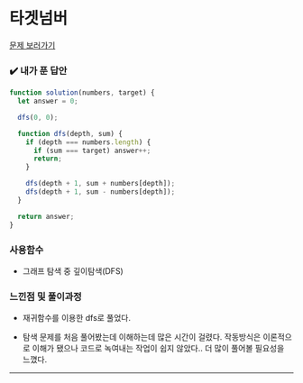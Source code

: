 # 타겟넘버

[문제 보러가기](https://school.programmers.co.kr/learn/courses/30/lessons/43165)

### :heavy_check_mark: 내가 푼 답안

```javascript
function solution(numbers, target) {
  let answer = 0;

  dfs(0, 0);

  function dfs(depth, sum) {
    if (depth === numbers.length) {
      if (sum === target) answer++;
      return;
    }

    dfs(depth + 1, sum + numbers[depth]);
    dfs(depth + 1, sum - numbers[depth]);
  }

  return answer;
}
```

### 사용함수

- 그래프 탐색 중 깊이탐색(DFS)

### 느낀점 및 풀이과정

- 재귀함수를 이용한 dfs로 풀었다.

- 탐색 문제를 처음 풀어봤는데 이해하는데 많은 시간이 걸렸다. 작동방식은 이론적으로 이해가 됐으나 코드로 녹여내는 작업이 쉽지 않았다.. 더 많이 풀어볼 필요성을 느꼈다.

<hr/>
